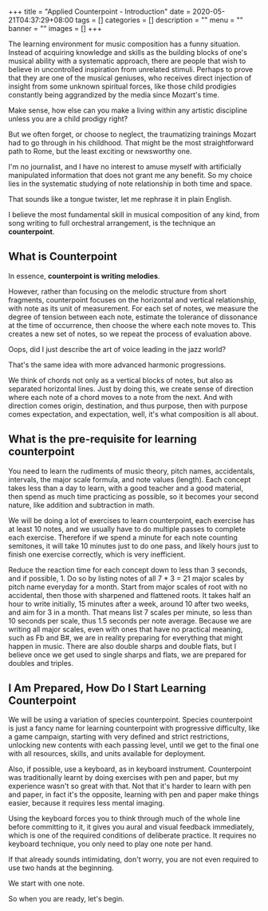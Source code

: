 +++
title = "Applied Counterpoint - Introduction"
date = 2020-05-21T04:37:29+08:00
tags = []
categories = []
description = ""
menu = ""
banner = ""
images = []
+++

The learning environment for music composition has a funny situation.
Instead of acquiring knowledge and skills as the building blocks of one's musical ability with a systematic approach, there are people that wish to believe in uncontrolled inspiration from unrelated stimuli.
Perhaps to prove that they are one of the musical geniuses, who receives direct injection of insight from some unknown spiritual forces, like those child prodigies constantly being aggrandized by the media since Mozart's time.

Make sense, how else can you make a living within any artistic discipline unless you are a child prodigy right?

But we often forget, or choose to neglect, the traumatizing trainings Mozart had to go through in his childhood.
That might be the most straightforward path to Rome, but the least exciting or newsworthy one.

I'm no journalist, and I have no interest to amuse myself with artificially manipulated information that does not grant me any benefit.
So my choice lies in the systematic studying of note relationship in both time and space.

That sounds like a tongue twister, let me rephrase it in plain English.

I believe the most fundamental skill in musical composition of any kind, from song writing to full orchestral arrangement, is the technique an **counterpoint**.

## What is Counterpoint

In essence, **counterpoint is writing melodies**.

However, rather than focusing on the melodic structure from short fragments, counterpoint focuses on the horizontal and vertical relationship, with note as its unit of measurement.
For each set of notes, we measure the degree of tension between each note, estimate the tolerance of dissonance at the time of occurrence, then choose the where each note moves to.
This creates a new set of notes, so we repeat the process of evaluation above.

Oops, did I just describe the art of voice leading in the jazz world?

That's the same idea with more advanced harmonic progressions.

We think of chords not only as a vertical blocks of notes, but also as separated horizontal lines.
Just by doing this, we create sense of direction where each note of a chord moves to a note from the next.
And with direction comes origin, destination, and thus purpose, then with purpose comes expectation, and expectation, well, it's what composition is all about.

## What is the pre-requisite for learning counterpoint

You need to learn the rudiments of music theory, pitch names, accidentals, intervals, the major scale formula, and note values (length).
Each concept takes less than a day to learn, with a good teacher and a good material, then spend as much time practicing as possible, so it becomes your second nature, like addition and subtraction in math.

We will be doing a lot of exercises to learn counterpoint, each exercise has at least 10 notes, and we usually have to do multiple passes to complete each exercise.
Therefore if we spend a minute for each note counting semitones, it will take 10 minutes just to do one pass, and likely hours just to finish one exercise correctly, which is very inefficient.

Reduce the reaction time for each concept down to less than 3 seconds, and if possible, 1.
Do so by listing notes of all 7 * 3 = 21 major scales by pitch name everyday for a month.
Start from major scales of root with no accidental, then those with sharpened and flattened roots.
It takes half an hour to write initially, 15 minutes after a week, around 10 after two weeks, and aim for 3 in a month.
That means list 7 scales per minute, so less than 10 seconds per scale, thus 1.5 seconds per note average.
Because we are writing all major scales, even with ones that have no practical meaning, such as Fb and B#, we are in reality preparing for everything that might happen in music.
There are also double sharps and double flats, but I believe once we get used to single sharps and flats, we are prepared for doubles and triples.

## I Am Prepared, How Do I Start Learning Counterpoint

We will be using a variation of species counterpoint.
Species counterpoint is just a fancy name for learning counterpoint with progressive difficulty, like a game campaign, starting with very defined and strict restrictions, unlocking new contents with each passing level, until we get to the final one with all resources, skills, and units available for deployment.

Also, if possible, use a keyboard, as in keyboard instrument.
Counterpoint was traditionally learnt by doing exercises with pen and paper, but my experience wasn't so great with that.
Not that it's harder to learn with pen and paper, in fact it's the opposite, learning with pen and paper make things easier, because it requires less mental imaging.

Using the keyboard forces you to think through much of the whole line before committing to it, it gives you aural and visual feedback immediately, which is one of the required conditions of deliberate practice.
It requires no keyboard technique, you only need to play one note per hand.

If that already sounds intimidating, don't worry, you are not even required to use two hands at the beginning.

We start with one note.

So when you are ready, let's begin.